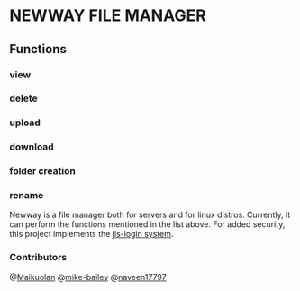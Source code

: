 # NEWWAY FILE MANAGER

## Functions

### view
### delete
### upload
### download
### folder creation
### rename

Newway is a file manager both for servers and for linux distros. Currently, it can perform the functions mentioned in the list above. For added security, this project implements the [jls-login system](https://github.com/naveen17797/jsonLogSys).



### Contributors
@[Maikuolan](https://github.com/Maikuolan)
@[mike-bailey](https://github.com/mike-bailey)
@[naveen17797](https://github.com/naveen17797)
